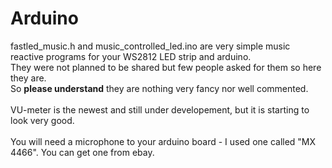 # Arduino
fastled_music.h
and
music_controlled_led.ino are very simple music reactive programs for your WS2812 LED strip and arduino.
<br>
They were not planned to be shared but few people asked for them so here they are.
<br>
So <strong>please understand</strong> they are nothing very fancy nor well commented.
<br>
<br>
VU-meter is the newest and still under developement, but it is starting to look very good.
<br>
<br>
You will need a microphone to your arduino board - I used one called "MX 4466".
You can get one from ebay.
